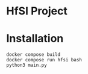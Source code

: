 # HfSI Project

# Installation
```
docker compose build
docker compose run hfsi bash
python3 main.py
```
